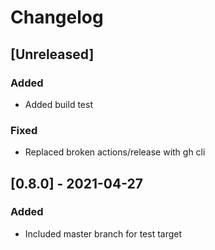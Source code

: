 # Changelog

## [Unreleased]

### Added

- Added build test

### Fixed

- Replaced broken actions/release with gh cli

## [0.8.0] - 2021-04-27

### Added

- Included master branch for test target
